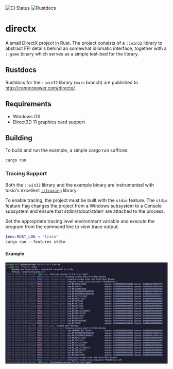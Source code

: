 ![CI Status](https://github.com/connorpower/directx/actions/workflows/CI.yml/badge.svg)
![Rustdocs](https://github.com/connorpower/directx/actions/workflows/rustdocs.yml/badge.svg)

# directx

A small DirectX project in Rust. The project consists of a `::win32` library to
abstract FFI details behind an somewhat idiomatic interface, together with a
`::game` binary which serves as a simple test-bed for the library.

## Rustdocs

Rustdocs for the `::win32` library (`main` branch) are published to
http://connorpower.com/directx/.

## Requirements

- Windows OS
- Direct3D 11 graphics card support

## Building

To build and run the example, a simple cargo run suffices:

```powershell
cargo run
```

### Tracing Support

Both the `::win32` library and the example binary are instrumented with tokio's
excellent [`::tracing`](https://github.com/tokio-rs/tracing) library.

To enable tracing, the project must be built with the `stdio` feature. The
`stdio` feature flag changes the project from a Windows subsystem to a Console
subsystem and ensure that stdin/stdout/stderr are attached to the process.

Set the appropriate tracing level environment variable and execute the program
from the command line to view trace output:

```powershell
$env:RUST_LOG = "trace"
cargo run --features stdio
```

#### Example

![tracing example](./docs/images/tracing.png)

